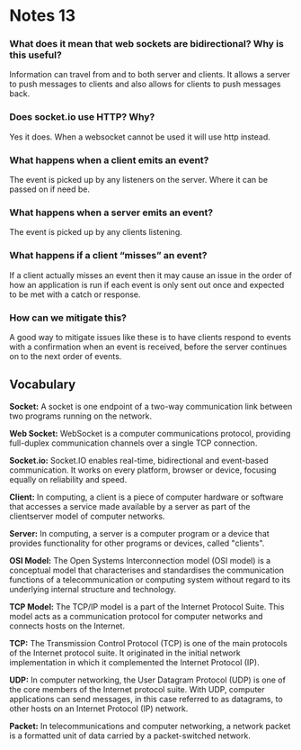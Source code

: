 # Notes 13

### What does it mean that web sockets are bidirectional? Why is this useful?

Information can travel from and to both server and clients. It allows a server to push messages to clients and also allows for clients to push messages back.

### Does socket.io use HTTP? Why?

Yes it does. When a websocket cannot be used it will use http instead.

### What happens when a client emits an event?

The event is picked up by any listeners on the server. Where it can be passed on if need be.

### What happens when a server emits an event?

The event is picked up by any clients listening.

### What happens if a client “misses” an event?

If a client actually misses an event then it may cause an issue in the order of how an application is run if each event is only sent out once and expected to be met with a catch or response.

### How can we mitigate this?

A good way to mitigate issues like these is to have clients respond to events with a confirmation when an event is received, before the server continues on to the next order of events.



## Vocabulary

**Socket:** A socket is one endpoint of a two-way communication link between two programs running on the network.

**Web Socket:** WebSocket is a computer communications protocol, providing full-duplex communication channels over a single TCP connection.

**Socket.io:** Socket.IO enables real-time, bidirectional and event-based communication. It works on every platform, browser or device, focusing equally on reliability and speed.

**Client:** In computing, a client is a piece of computer hardware or software that accesses a service made available by a server as part of the clientserver model of computer networks.

**Server:** In computing, a server is a computer program or a device that provides functionality for other programs or devices, called "clients".

**OSI Model:** The Open Systems Interconnection model (OSI model) is a conceptual model that characterises and standardises the communication functions of a telecommunication or computing system without regard to its underlying internal structure and technology.

**TCP Model:** The TCP/IP model is a part of the Internet Protocol Suite. This model acts as a communication protocol for computer networks and connects hosts on the Internet.

**TCP:** The Transmission Control Protocol (TCP) is one of the main protocols of the Internet protocol suite. It originated in the initial network implementation in which it complemented the Internet Protocol (IP).

**UDP:** In computer networking, the User Datagram Protocol (UDP) is one of the core members of the Internet protocol suite. With UDP, computer applications can send messages, in this case referred to as datagrams, to other hosts on an Internet Protocol (IP) network.

**Packet:** In telecommunications and computer networking, a network packet is a formatted unit of data carried by a packet-switched network.
